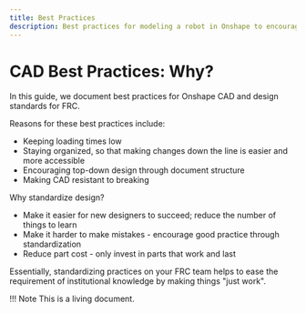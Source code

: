```yaml
---
title: Best Practices
description: Best practices for modeling a robot in Onshape to encourage a top-down design process and keep loading times low.
---
```


# CAD Best Practices: Why?

In this guide, we document best practices for Onshape CAD and design standards for FRC. 

Reasons for these best practices include:

- Keeping loading times low
- Staying organized, so that making changes down the line is easier and more accessible
- Encouraging top-down design through document structure
- Making CAD resistant to breaking

Why standardize design?

- Make it easier for new designers to succeed; reduce the number of things to learn
- Make it harder to make mistakes - encourage good practice through standardization
- Reduce part cost - only invest in parts that work and last

Essentially, standardizing practices on your FRC team helps to ease the requirement of institutional knowledge by making things "just work".

!!! Note
    This is a living document.

<br>